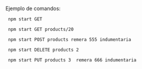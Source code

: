    Ejemplo de comandos:

     npm start GET 

     npm start GET products/20

     npm start POST products remera 555 indumentaria 

     npm start DELETE products 2

     npm start PUT products 3  remera 666 indumentaria